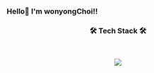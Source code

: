 ### Hello👋 I'm wonyongChoi!!

<h3 align="center"><b>🛠 Tech Stack 🛠</b></h3>
</br>
<p align="center">

<img src="https://img.shields.io/badge/SpringBoot-#6DB33F?style=for-the-badge&logo=SpringBoot&logoColor=white">
